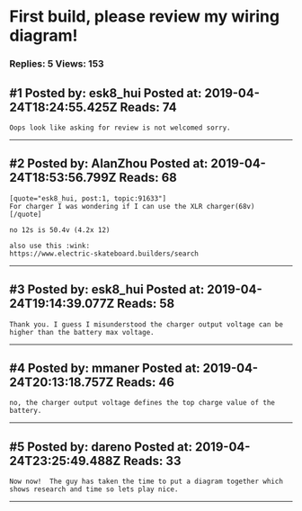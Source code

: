 # First build, please review my wiring diagram!

### Replies: 5 Views: 153

## \#1 Posted by: esk8_hui Posted at: 2019-04-24T18:24:55.425Z Reads: 74

```
Oops look like asking for review is not welcomed sorry.
```

---
## \#2 Posted by: AlanZhou Posted at: 2019-04-24T18:53:56.799Z Reads: 68

```
[quote="esk8_hui, post:1, topic:91633"]
For charger I was wondering if I can use the XLR charger(68v)
[/quote]

no 12s is 50.4v (4.2x 12)

also use this :wink:
https://www.electric-skateboard.builders/search
```

---
## \#3 Posted by: esk8_hui Posted at: 2019-04-24T19:14:39.077Z Reads: 58

```
Thank you. I guess I misunderstood the charger output voltage can be higher than the battery max voltage.
```

---
## \#4 Posted by: mmaner Posted at: 2019-04-24T20:13:18.757Z Reads: 46

```
no, the charger output voltage defines the top charge value of the battery.
```

---
## \#5 Posted by: dareno Posted at: 2019-04-24T23:25:49.488Z Reads: 33

```
Now now!  The guy has taken the time to put a diagram together which shows research and time so lets play nice.
```

---

